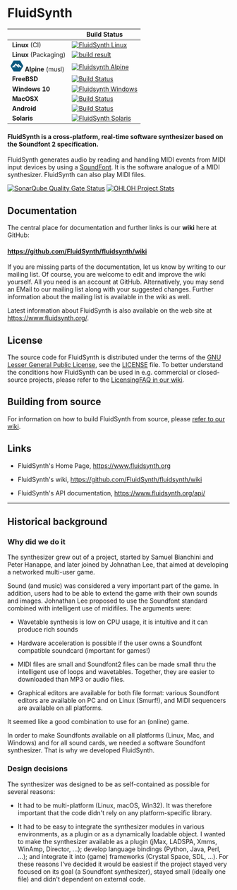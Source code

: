 # FluidSynth

| | Build Status |
|---|---|
| <img src="https://www.kernel.org/theme/images/logos/tux.png" height="30" alt=""> **Linux** (CI) | [![FluidSynth Linux](https://github.com/FluidSynth/fluidsynth/actions/workflows/linux.yml/badge.svg?branch=master)](https://github.com/FluidSynth/fluidsynth/actions/workflows/linux.yml) |
| <img src="https://upload.wikimedia.org/wikipedia/commons/3/35/Obs-logo.png" height=30 alt=""> **Linux** (Packaging) | [![build result](https://build.opensuse.org/projects/home:derselbst:anmp/packages/fluidsynth/badge.svg?type=default)](https://build.opensuse.org/package/show/home:derselbst:anmp/fluidsynth)
| <img src="https://raw.githubusercontent.com/docker-library/docs/781049d54b1bd9b26d7e8ad384a92f7e0dcb0894/alpine/logo.png" height="25" alt=""> **Alpine** (musl) | [![Fluidsynth Alpine](https://dev.azure.com/tommbrt/tommbrt/_apis/build/status%2FFluidSynth.fluidsynth.alpine?branchName=master)](https://dev.azure.com/tommbrt/tommbrt/_build/latest?definitionId=12&branchName=alpine) |
| <img src="https://www.freebsd.org/gifs/daemon_hammer.jpg" height="30" alt=""> **FreeBSD** | [![Build Status](https://api.cirrus-ci.com/github/FluidSynth/fluidsynth.svg?branch=master)](https://cirrus-ci.com/github/FluidSynth/fluidsynth) |
| <img src="https://upload.wikimedia.org/wikipedia/commons/thumb/6/6d/Windows_Logo_%281992-2001%29.svg/960px-Windows_Logo_%281992-2001%29.svg.png" height="25" alt=""> **Windows 10** | [![Fluidsynth Windows](https://github.com/FluidSynth/fluidsynth/actions/workflows/windows.yml/badge.svg?branch=master)](https://github.com/FluidSynth/fluidsynth/actions/workflows/windows.yml) |
| <img src="https://www.apple.com/favicon.ico" height="30" alt=""> **MacOSX** | [![Build Status](https://dev.azure.com/tommbrt/tommbrt/_apis/build/status/FluidSynth.fluidsynth.macOS?branchName=master)](https://dev.azure.com/tommbrt/tommbrt/_build/latest?definitionId=5&branchName=master) |
| <img src="https://www.android.com/favicon.ico" height="30" alt=""> **Android** | [![Build Status](https://dev.azure.com/tommbrt/tommbrt/_apis/build/status/FluidSynth.fluidsynth.Android?branchName=master)](https://dev.azure.com/tommbrt/tommbrt/_build/latest?definitionId=4&branchName=master) |
| <img src="https://upload.wikimedia.org/wikipedia/commons/thumb/3/3b/Solaris_OS_logo.svg/320px-Solaris_OS_logo.svg.png" height="30" alt=""> **Solaris** | [![FluidSynth Solaris](https://github.com/FluidSynth/fluidsynth/actions/workflows/solaris.yml/badge.svg?branch=master)](https://github.com/FluidSynth/fluidsynth/actions/workflows/solaris.yml) |

#### FluidSynth is a cross-platform, real-time software synthesizer based on the Soundfont 2 specification.

FluidSynth generates audio by reading and handling MIDI events from MIDI input devices by using a [SoundFont](https://github.com/FluidSynth/fluidsynth/wiki/SoundFont). It is the software analogue of a MIDI synthesizer. FluidSynth can also play MIDI files.

[![SonarQube Quality Gate Status](https://sonarcloud.io/api/project_badges/measure?project=FluidSynth_fluidsynth&metric=alert_status)](https://sonarcloud.io/dashboard?id=FluidSynth_fluidsynth) [![OHLOH Project Stats](https://www.openhub.net/p/fluidsynth/widgets/project_thin_badge?format=gif)](https://www.openhub.net/p/fluidsynth)


## Documentation

The central place for documentation and further links is our **wiki** here at GitHub:

#### https://github.com/FluidSynth/fluidsynth/wiki

If you are missing parts of the documentation, let us know by writing to our mailing list.
Of course, you are welcome to edit and improve the wiki yourself. All you need is an account at GitHub. Alternatively, you may send an EMail to our mailing list along with your suggested changes. Further information about the mailing list is available in the wiki as well.

Latest information about FluidSynth is also available on the web site at https://www.fluidsynth.org/.

## License

The source code for FluidSynth is distributed under the terms of the [GNU Lesser General Public License](https://www.gnu.org/licenses/old-licenses/lgpl-2.1.html), see the [LICENSE](https://github.com/FluidSynth/fluidsynth/blob/master/LICENSE) file. To better understand the conditions how FluidSynth can be used in e.g. commercial or closed-source projects, please refer to the [LicensingFAQ in our wiki](https://github.com/FluidSynth/fluidsynth/wiki/LicensingFAQ).

## Building from source

For information on how to build FluidSynth from source, please [refer to our wiki](https://github.com/FluidSynth/fluidsynth/wiki/BuildingWithCMake).

## Links

- FluidSynth's Home Page, https://www.fluidsynth.org

- FluidSynth's wiki, https://github.com/FluidSynth/fluidsynth/wiki

- FluidSynth's API documentation, https://www.fluidsynth.org/api/

---

## Historical background

### Why did we do it

The synthesizer grew out of a project, started by Samuel Bianchini and
Peter Hanappe, and later joined by Johnathan Lee, that aimed at
developing a networked multi-user game.

Sound (and music) was considered a very important part of the game. In
addition, users had to be able to extend the game with their own
sounds and images. Johnathan Lee proposed to use the Soundfont
standard combined with intelligent use of midifiles. The arguments
were:

- Wavetable synthesis is low on CPU usage, it is intuitive and it can
  produce rich sounds

- Hardware acceleration is possible if the user owns a Soundfont
  compatible soundcard (important for games!)

- MIDI files are small and Soundfont2 files can be made small thru the
  intelligent use of loops and wavetables. Together, they are easier to
  downloaded than MP3 or audio files.

- Graphical editors are available for both file format: various
  Soundfont editors are available on PC and on Linux (Smurf!), and
  MIDI sequencers are available on all platforms.

It seemed like a good combination to use for an (online) game. 

In order to make Soundfonts available on all platforms (Linux, Mac,
and Windows) and for all sound cards, we needed a software Soundfont
synthesizer. That is why we developed FluidSynth.

### Design decisions

The synthesizer was designed to be as self-contained as possible for
several reasons:

- It had to be multi-platform (Linux, macOS, Win32). It was therefore
  important that the code didn't rely on any platform-specific
  library.

- It had to be easy to integrate the synthesizer modules in various
  environments, as a plugin or as a dynamically loadable object. I
  wanted to make the synthesizer available as a plugin (jMax, LADSPA,
  Xmms, WinAmp, Director, ...); develop language bindings (Python,
  Java, Perl, ...); and integrate it into (game) frameworks (Crystal
  Space, SDL, ...). For these reasons I've decided it would be easiest
  if the project stayed very focused on its goal (a Soundfont
  synthesizer), stayed small (ideally one file) and didn't dependent
  on external code.
